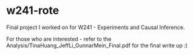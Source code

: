 # w241-rote

Final project I worked on for W241 - Experiments and Causal Inference.

For those who are interested - refer to the Analysis/TinaHuang_JeffLi_GunnarMein_Final.pdf for the final write up :) 
